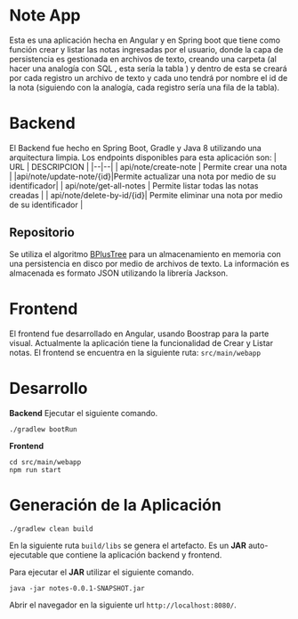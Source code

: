# Note App

Esta es una aplicación hecha en Angular y en Spring boot que tiene como función crear y listar las notas ingresadas por el usuario, donde la capa de persistencia es gestionada en archivos de texto, creando una carpeta (al hacer una analogía con SQL , esta sería la tabla ) y dentro de esta se creará por cada registro un archivo de texto y cada uno tendrá por nombre el id de la nota (siguiendo con la analogía, cada registro sería una fila de la tabla).

# Backend
El Backend fue hecho en Spring Boot, Gradle y Java 8 utilizando una arquitectura limpia.
Los endpoints disponibles para esta aplicación son:
| URL | DESCRIPCION |
|--|--|
| api/note/create-note | Permite crear una nota |
|api/note/update-note/{id}|Permite actualizar una nota por medio de su identificador|
| api/note/get-all-notes | Permite listar todas las notas creadas |
| api/note/delete-by-id/{id}| Permite eliminar una nota por medio de su identificador |


## Repositorio
Se utiliza el algoritmo [BPlusTree](https://github.com/jiaguofang/b-plus-tree) para un almacenamiento en memoria con una persistencia en disco por medio de archivos de texto.
La información es almacenada es formato JSON utilizando la librería Jackson.

# Frontend

El frontend fue desarrollado en Angular, usando Boostrap para la parte visual. Actualmente la aplicación tiene la funcionalidad de Crear y Listar notas.
El frontend se encuentra en la siguiente ruta: `src/main/webapp`

# Desarrollo
**Backend**
Ejecutar el siguiente comando.
```
./gradlew bootRun
```

 **Frontend**
```
cd src/main/webapp
npm run start
```
# Generación de la Aplicación
```
./gradlew clean build
```
En la siguiente ruta `build/libs` se genera el artefacto. Es un **JAR** auto-ejecutable que contiene la aplicación backend y frontend.

Para ejecutar el **JAR** utilizar el siguiente comando.
```
java -jar notes-0.0.1-SNAPSHOT.jar
```
Abrir el navegador en la siguiente url `http://localhost:8080/`.